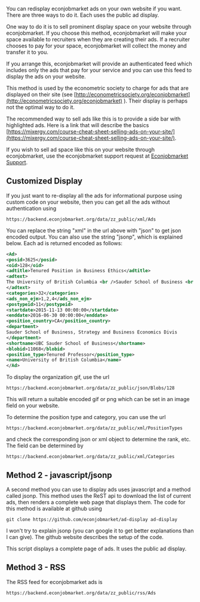 You can redisplay econjobmarket ads on your own website if you want. There are three ways to do it. Each uses the public ad display.

One way to do it is to sell prominent display space on your website through econjobmarket. If you choose this method, econjobmarket will make your space available to recruiters when they are creating their ads. If a recruiter chooses to pay for your space, econjobmarket will collect the money and transfer it to you.

If you arrange this, econjobmarket will provide an authenticated feed which includes only the ads that pay for your service and you can use this feed to display the ads on your website. 

This method is used by the econometric society to charge for ads that are displayed on their site (see [http://econometricsociety.org/econjobmarket](http://econometricsociety.org/econjobmarket) ).  Their display is perhaps not the optimal way to do it.

The recommended way to sell ads like this is to provide a side bar with highlighted ads. Here is a link that will describe the basics [https://mixergy.com/course-cheat-sheet-selling-ads-on-your-site/](https://mixergy.com/course-cheat-sheet-selling-ads-on-your-site/).

If you wish to sell ad space like this on your website through econjobmarket, use the econjobmarket support request at [Econjobmarket Support](https://econjobmarket.org/contacts.php).

## Customized Display
If you just want to re-display all the ads for informational purpose using custom code on your website, then you can get all the ads without authentication using
```
https://backend.econjobmarket.org/data/zz_public/xml/Ads
```

You can replace the string "xml" in the url above with "json" to get json encoded output.  You can also use the string "jsonp", which is explained below.
Each ad is returned encoded as follows:
```xml
<Ad>
<posid>3625</posid>
<oid>128</oid>
<adtitle>Tenured Position in Business Ethics</adtitle>
<adtext>
The University of British Columbia <br />Sauder School of Business <br />Tenured Position in Business Ethics <br /> <br />The Sauder School of Business at the University of British Columbia (Vancouver Campus) invites applications for a new professorship in the broad area of Business Ethics, an area that includes (but is not limited to) Strategy and Corporate Social,,,, participation. <br />
</adtext>
<categories>32</categories>
<ads_non_ejm>1,2,4</ads_non_ejm>
<postypeid>11</postypeid>
<startdate>2015-11-13 00:00:00</startdate>
<enddate>2016-06-30 00:00:00</enddate>
<position_country>CA</position_country>
<department>
Sauder School of Business, Strategy and Business Economics Divis
</department>
<shortname>UBC Sauder School of Business</shortname>
<blobid>11068</blobid>
<position_type>Tenured Professor</position_type>
<name>University of British Columbia</name>
</Ad>
```


To display the organization gif, use the url
```url
https://backend.econjobmarket.org/data/zz_public/json/Blobs/128
```
This will return a suitable encoded gif or png which can be set in an image field on your website.

To determine the position type and category, you can use the url
```
https://backend.econjobmarket.org/data/zz_public/xml/PositionTypes
``` 
and check the corresponding json or xml object to determine the rank, etc.  The field can be determined by
```
https://backend.econjobmarket.org/data/zz_public/xml/Categories
```
## Method 2 - javascript/jsonp
A second method you can use to display ads uses javascript and a method called jsonp.  This method uses the ReST api to download the list of current ads, then renders a complete web page that displays them. The code for this method is available at github using
```
git clone https://github.com/econjobmarket/ad-display ad-display
```

I won't try to explain jsonp (you can google it to get better explanations than I can give).  The github website describes the setup of the code.

This script displays a complete page of ads. It uses the public ad display.

## Method 3 - RSS
The RSS feed for econjobmarket ads is
```
https://backend.econjobmarket.org/data/zz_public/rss/Ads
```
